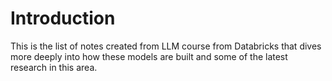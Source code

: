 # Introduction
This is the list of notes created from LLM course from Databricks that dives more deeply into how these models are built and some of the latest research in this area. 
